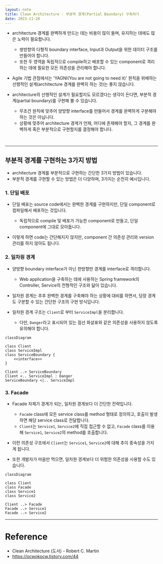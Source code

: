 ```yaml
---
layout: note
title: Clean Architecture - 부분적 경계(Partial Boundary) 구축하기
date: 2023-11-28
---
```





- architecture 경계를 완벽하게 만드는 데는 비용이 많이 들며, 유지하는 데에도 많은 노력이 필요합니다.
    - 쌍방향의 다형적 boundary interface, Input과 Output을 위한 데이터 구조를 만들어야 합니다.
    - 또한 두 영역을 독립적으로 compile하고 배포할 수 있는 component로 격리하는 데에 필요한 모든 의존성을 관리해야 합니다.

- Agile 기법 관점에서는 'YAGNI(You are not going to need it)' 원칙을 위배하는 선행적인 설계(architecture 경계를 완벽히 하는 것)는 좋지 않습니다.

- architecture의 선행적인 설계가 필요할지도 모르겠다는 생각이 든다면, 부분적 경계(partial boundary)를 구현해 볼 수 있습니다.
    - 무조건 원칙에 맞추어 양방향 interface를 만들어서 경계를 완벽하게 구분해야 하는 것은 아닙니다.
    - 상황에 맞추어 architecture 경계가 언제, 어디에 존재해야 할지, 그 경계를 완벽하게 혹은 부분적으로 구현할지를 결정해야 합니다.


 

---




## 부분적 경계를 구현하는 3가지 방법

- architecture 경계를 부분적으로 구현하는 간단한 3가지 방법이 있습니다.
- 부분적 경계를 구현할 수 있는 방법은 더 다양하며, 3가지는 순전히 예시입니다.


### 1. 단일 배포

- 단일 배포는 source code에서는 완벽한 경계를 구현하지만, 단일 component로 컴파일해서 배포하는 것입니다.
    - 독립적으로 compile 및 배포가 가능한 component로 만들고, 단일 component에 그대로 모아둡니다.

- 이렇게 하면 code는 간단해지지 않지만, component 간 의존성 관리와 version 관리를 하지 않아도 됩니다.
 

### 2. 일차원 경계

- 양방향 boundary interface가 아닌 한방향만 경계를 interface로 격리합니다.
    - Web application을 구축하는 데에 사용하는 Spring framework의 Controller, Service의 전형적인 구조와 닮아 있습니다.

- 일차원 경계는 추후 완벽한 경계를 구축해야 하는 상황에 대비를 하면서, 당장 경계도 구분할 수 있는 간단한 구조의 구현 방식입니다.
 
- 일차원 경계 구조는 `Client`로 부터 `ServiceImpl`을 분리합니다.
    - 다만, `Danger`라고 표시되어 있는 점선 화살표와 같은 의존성을 사용하지 않도록 유의해야 합니다.

```mermaid
classDiagram

class Client
class ServiceImpl
class ServiceBoundary {
    <<interface>>
}

Client ..> ServiceBoundary
Client <.. ServiceImpl : Danger
ServiceBoundary <|.. ServiceImpl
```


### 3. Facade

- Facade 자체가 경계가 되는, 일차원 경계보다 더 간단한 전략입니다.
    - `Facade` class에 모든 service class를 method 형태로 정의하고, 호출이 발생하면 해당 service class로 전달합니다.
    - `Client`는 `Service1`, `Service2`에 직접 접근할 수 없고, `Facade` class를 이용해 `Service1`, `Service2`의 method를 호출합니다.
 
- 이런 의존성 구조에서 `Client`는 `Service1`, `Service2`에 대해 추이 종속성을 가지게 됩니다.
- 또한 개발자가 마음만 먹으면, 일차원 경계보다 더 위험한 의존성을 사용할 수도 있습니다.

```mermaid
classDiagram

class Client
class Facade
class Service1
class Service2

Client ..> Facade
Facade ..> Service1
Facade ..> Service2
```




---




# Reference

- Clean Architecture (도서) - Robert C. Martin
- <https://ocwokocw.tistory.com/44>
